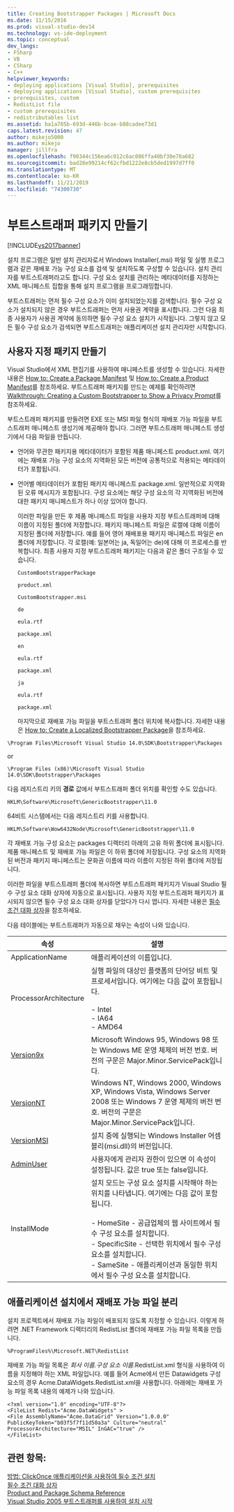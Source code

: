 ```yaml
---
title: Creating Bootstrapper Packages | Microsoft Docs
ms.date: 11/15/2016
ms.prod: visual-studio-dev14
ms.technology: vs-ide-deployment
ms.topic: conceptual
dev_langs:
- FSharp
- VB
- CSharp
- C++
helpviewer_keywords:
- deploying applications [Visual Studio], prerequisites
- deploying applications [Visual Studio], custom prerequisites
- prerequisites, custom
- RedistList file
- custom prerequisites
- redistributables list
ms.assetid: ba1a785b-693d-446b-bcae-b88cadee73d1
caps.latest.revision: 47
author: mikejo5000
ms.author: mikejo
manager: jillfra
ms.openlocfilehash: f90344c156ea6c012c6ac086ffa40bf30e78a682
ms.sourcegitcommit: bad28e99214cf62cfbd1222e8cb5ded1997d7ff0
ms.translationtype: MT
ms.contentlocale: ko-KR
ms.lasthandoff: 11/21/2019
ms.locfileid: "74300730"
---
```

# <a name="creating-bootstrapper-packages"></a>부트스트래퍼 패키지 만들기
[!INCLUDE[vs2017banner](../includes/vs2017banner.md)]

설치 프로그램은 일반 설치 관리자로서 Windows Installer(.msi) 파일 및 실행 프로그램과 같은 재배포 가능 구성 요소를 검색 및 설치하도록 구성할 수 있습니다. 설치 관리자를 부트스트래퍼라고도 합니다. 구성 요소 설치를 관리하는 메타데이터를 지정하는 XML 매니페스트 집합을 통해 설치 프로그램을 프로그래밍합니다.  
  
 부트스트래퍼는 먼저 필수 구성 요소가 이미 설치되었는지를 검색합니다. 필수 구성 요소가 설치되지 않은 경우 부트스트래퍼는 먼저 사용권 계약을 표시합니다. 그런 다음 최종 사용자가 사용권 계약에 동의하면 필수 구성 요소 설치가 시작됩니다. 그렇지 않고 모든 필수 구성 요소가 검색되면 부트스트래퍼는 애플리케이션 설치 관리자만 시작합니다.  
  
## <a name="creating-custom-packages"></a>사용자 지정 패키지 만들기  
 Visual Studio에서 XML 편집기를 사용하여 매니페스트를 생성할 수 있습니다. 자세한 내용은 [How to: Create a Package Manifest](../deployment/how-to-create-a-package-manifest.md) 및 [How to: Create a Product Manifest](../deployment/how-to-create-a-product-manifest.md)를 참조하세요. 부트스트래퍼 패키지를 만드는 예제를 확인하려면 [Walkthrough: Creating a Custom Bootstrapper to Show a Privacy Prompt](../deployment/walkthrough-creating-a-custom-bootstrapper-to-show-a-privacy-prompt.md)를 참조하세요.  
  
 부트스트래퍼 패키지를 만들려면 EXE 또는 MSI 파일 형식의 재배포 가능 파일을 부트스트래퍼 매니페스트 생성기에 제공해야 합니다. 그러면 부트스트래퍼 매니페스트 생성기에서 다음 파일을 만듭니다.  
  
- 언어와 무관한 패키지용 메타데이터가 포함된 제품 매니페스트 product.xml. 여기에는 재배포 가능 구성 요소의 지역화된 모든 버전에 공통적으로 적용되는 메타데이터가 포함됩니다.  
  
- 언어별 메타데이터가 포함된 패키지 매니페스트 package.xml. 일반적으로 지역화된 오류 메시지가 포함됩니다. 구성 요소에는 해당 구성 요소의 각 지역화된 버전에 대한 패키지 매니페스트가 하나 이상 있어야 합니다.  
  
  이러한 파일을 만든 후 제품 매니페스트 파일을 사용자 지정 부트스트래퍼에 대해 이름이 지정된 폴더에 저장합니다. 패키지 매니페스트 파일은 로캘에 대해 이름이 지정된 폴더에 저장합니다. 예를 들어 영어 재배포용 패키지 매니페스트 파일은 en 폴더에 저장합니다. 각 로캘(예: 일본어는 ja, 독일어는 de)에 대해 이 프로세스를 반복합니다. 최종 사용자 지정 부트스트래퍼 패키지는 다음과 같은 폴더 구조일 수 있습니다.  
  
  `CustomBootstrapperPackage`  
  
  `product.xml`  
  
  `CustomBootstrapper.msi`  
  
  `de`  
  
  `eula.rtf`  
  
  `package.xml`  
  
  `en`  
  
  `eula.rtf`  
  
  `package.xml`  
  
  `ja`  
  
  `eula.rtf`  
  
  `package.xml`  
  
  마지막으로 재배포 가능 파일을 부트스트래퍼 폴더 위치에 복사합니다. 자세한 내용은 [How to: Create a Localized Bootstrapper Package](../deployment/how-to-create-a-localized-bootstrapper-package.md)을 참조하세요.  
  
```  
\Program Files\Microsoft Visual Studio 14.0\SDK\Bootstrapper\Packages  
```  
  
 or  
  
```  
\Program Files (x86)\Microsoft Visual Studio 14.0\SDK\Bootstrapper\Packages  
```  
  
 다음 레지스트리 키의 **경로** 값에서 부트스트래퍼 폴더 위치를 확인할 수도 있습니다.  
  
```  
HKLM\Software\Microsoft\GenericBootstrapper\11.0  
```  
  
 64비트 시스템에서는 다음 레지스트리 키를 사용합니다.  
  
```  
HKLM\Software\Wow6432Node\Microsoft\GenericBootstrapper\11.0  
```  
  
 각 재배포 가능 구성 요소는 packages 디렉터리 아래의 고유 하위 폴더에 표시됩니다. 제품 매니페스트 및 재배포 가능 파일은 이 하위 폴더에 저장됩니다. 구성 요소의 지역화된 버전과 패키지 매니페스트는 문화권 이름에 따라 이름이 지정된 하위 폴더에 저장됩니다.  
  
 이러한 파일을 부트스트래퍼 폴더에 복사하면 부트스트래퍼 패키지가 Visual Studio 필수 구성 요소 대화 상자에 자동으로 표시됩니다. 사용자 지정 부트스트래퍼 패키지가 표시되지 않으면 필수 구성 요소 대화 상자를 닫았다가 다시 엽니다. 자세한 내용은 [필수 조건 대화 상자](../ide/reference/prerequisites-dialog-box.md)을 참조하세요.  
  
 다음 테이블에는 부트스트래퍼가 자동으로 채우는 속성이 나와 있습니다.  
  
|속성|설명|  
|--------------|-----------------|  
|ApplicationName|애플리케이션의 이름입니다.|  
|ProcessorArchitecture|실행 파일의 대상인 플랫폼의 단어당 비트 및 프로세서입니다. 여기에는 다음 값이 포함됩니다.<br /><br /> - Intel<br />- IA64<br />- AMD64|  
|[Version9x](https://msdn.microsoft.com/library/aa372490\(v=vs.140\).aspx)|Microsoft Windows 95, Windows 98 또는 Windows ME 운영 체제의 버전 번호. 버전의 구문은 Major.Minor.ServicePack입니다.|  
|[VersionNT](/windows/desktop/Msi/versionnt)|Windows NT, Windows 2000, Windows XP, Windows Vista, Windows Server 2008 또는 Windows 7 운영 체제의 버전 번호. 버전의 구문은 Major.Minor.ServicePack입니다.|  
|[VersionMSI](https://msdn.microsoft.com/library/aa372493\(v=vs.140\).aspx)|설치 중에 실행되는 Windows Installer 어셈블리(msi.dll)의 버전입니다.|  
|[AdminUser](https://msdn.microsoft.com/library/aa367545\(v=vs.140\).aspx)|사용자에게 관리자 권한이 있으면 이 속성이 설정됩니다. 값은 true 또는 false입니다.|  
|InstallMode|설치 모드는 구성 요소 설치를 시작해야 하는 위치를 나타냅니다. 여기에는 다음 값이 포함됩니다.<br /><br /> - HomeSite - 공급업체의 웹 사이트에서 필수 구성 요소를 설치합니다.<br />- SpecificSite - 선택한 위치에서 필수 구성 요소를 설치합니다.<br />- SameSite - 애플리케이션과 동일한 위치에서 필수 구성 요소를 설치합니다.|  
  
## <a name="separating-redistributables-from-application-installations"></a>애플리케이션 설치에서 재배포 가능 파일 분리  
 설치 프로젝트에서 재배포 가능 파일이 배포되지 않도록 지정할 수 있습니다. 이렇게 하려면 .NET Framework 디렉터리의 RedistList 폴더에 재배포 가능 파일 목록을 만듭니다.  
  
 `%ProgramFiles%\Microsoft.NET\RedistList`  
  
 재배포 가능 파일 목록은 *회사 이름*.*구성 요소 이름*.RedistList.xml 형식을 사용하여 이름을 지정해야 하는 XML 파일입니다. 예를 들어 Acme에서 만든 Datawidgets 구성 요소의 경우 Acme.DataWidgets.RedistList.xml을 사용합니다. 아래에는 재배포 가능 파일 목록 내용의 예제가 나와 있습니다.  
  
```  
<?xml version="1.0" encoding="UTF-8"?>  
<FileList Redist="Acme.DataWidgets" >  
<File AssemblyName="Acme.DataGrid" Version="1.0.0.0" PublicKeyToken="b03f5f7f11d50a3a" Culture="neutral" ProcessorArchitecture="MSIL" InGAC="true" />  
</FileList>  
```  
  
## <a name="see-also"></a>관련 항목:  
 [방법: ClickOnce 애플리케이션을 사용하여 필수 조건 설치](../deployment/how-to-install-prerequisites-with-a-clickonce-application.md)   
 [필수 조건 대화 상자](../ide/reference/prerequisites-dialog-box.md)   
 [Product and Package Schema Reference](../deployment/product-and-package-schema-reference.md)   
 [Visual Studio 2005 부트스트래퍼를 사용하여 설치 시작](https://go.microsoft.com/fwlink/?LinkId=107537)
